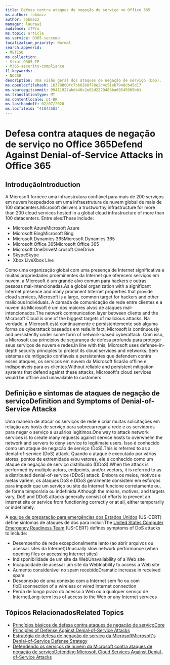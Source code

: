 ```yaml
---
title: Defesa contra ataques de negação de serviço no Office 365
ms.author: robmazz
author: robmazz
manager: laurawi
audience: ITPro
ms.topic: article
ms.service: O365-seccomp
localization_priority: Normal
search.appverid:
- MET150
ms.collection:
- Strat_O365_IP
- M365-security-compliance
f1.keywords:
- NOCSH
description: Uma visão geral dos ataques de negação de serviço (DoS).
ms.openlocfilehash: 16378800fc7bb61b8f78e2c4c51eb7940cb45d17
ms.sourcegitcommit: 99411927abdb40c2e82d2279489ba60545989bb1
ms.translationtype: MT
ms.contentlocale: pt-BR
ms.lasthandoff: 02/07/2020
ms.locfileid: "41843583"
---
```

# <a name="defend-against-denial-of-service-attacks-in-office-365"></a><span data-ttu-id="a94fb-103">Defesa contra ataques de negação de serviço no Office 365</span><span class="sxs-lookup"><span data-stu-id="a94fb-103">Defend Against Denial-of-Service Attacks in Office 365</span></span>

## <a name="introduction"></a><span data-ttu-id="a94fb-104">Introdução</span><span class="sxs-lookup"><span data-stu-id="a94fb-104">Introduction</span></span>

<span data-ttu-id="a94fb-105">A Microsoft fornece uma infraestrutura confiável para mais de 200 serviços em nuvem hospedados em uma infraestrutura de nuvem global de mais de 100 datacenters.</span><span class="sxs-lookup"><span data-stu-id="a94fb-105">Microsoft delivers a trustworthy infrastructure for more than 200 cloud services hosted in a global cloud infrastructure of more than 100 datacenters.</span></span> <span data-ttu-id="a94fb-106">Entre eles:</span><span class="sxs-lookup"><span data-stu-id="a94fb-106">These include:</span></span>

- <span data-ttu-id="a94fb-107">Microsoft Azure</span><span class="sxs-lookup"><span data-stu-id="a94fb-107">Microsoft Azure</span></span>
- <span data-ttu-id="a94fb-108">Microsoft Bing</span><span class="sxs-lookup"><span data-stu-id="a94fb-108">Microsoft Bing</span></span>
- <span data-ttu-id="a94fb-109">Microsoft Dynamics 365</span><span class="sxs-lookup"><span data-stu-id="a94fb-109">Microsoft Dynamics 365</span></span>
- <span data-ttu-id="a94fb-110">Microsoft Office 365</span><span class="sxs-lookup"><span data-stu-id="a94fb-110">Microsoft Office 365</span></span>
- <span data-ttu-id="a94fb-111">Microsoft OneDrive</span><span class="sxs-lookup"><span data-stu-id="a94fb-111">Microsoft OneDrive</span></span>
- <span data-ttu-id="a94fb-112">Skype</span><span class="sxs-lookup"><span data-stu-id="a94fb-112">Skype</span></span>
- <span data-ttu-id="a94fb-113">Xbox Live</span><span class="sxs-lookup"><span data-stu-id="a94fb-113">Xbox Live</span></span>

<span data-ttu-id="a94fb-114">Como uma organização global com uma presença de Internet significativa e muitas propriedades proeminentes da Internet que oferecem serviços em nuvem, a Microsoft é um grande alvo comum para hackers e outras pessoas mal-intencionadas.</span><span class="sxs-lookup"><span data-stu-id="a94fb-114">As a global organization with a significant Internet presence and many prominent Internet properties that provide cloud services, Microsoft is a large, common target for hackers and other malicious individuals.</span></span> <span data-ttu-id="a94fb-115">A camada de comunicação de rede entre clientes e a nuvem da Microsoft é um dos maiores alvos de ataques mal-intencionados.</span><span class="sxs-lookup"><span data-stu-id="a94fb-115">The network communication layer between clients and the Microsoft Cloud is one of the biggest targets of malicious attacks.</span></span> <span data-ttu-id="a94fb-116">Na verdade, a Microsoft está continuamente e persistentemente sob alguma forma de cyberattack baseados em rede.</span><span class="sxs-lookup"><span data-stu-id="a94fb-116">In fact, Microsoft is continuously and persistently under some form of network-based cyberattack.</span></span> <span data-ttu-id="a94fb-117">Com isso, a Microsoft usa princípios de segurança de defesa profunda para proteger seus serviços de nuvem e redes.</span><span class="sxs-lookup"><span data-stu-id="a94fb-117">In line with this, Microsoft uses defense-in-depth security principles to protect its cloud services and networks.</span></span> <span data-ttu-id="a94fb-118">Sem sistemas de mitigação confiáveis e persistentes que defendem contra esses ataques, os serviços em nuvem da Microsoft ficarão offline e indisponíveis para os clientes.</span><span class="sxs-lookup"><span data-stu-id="a94fb-118">Without reliable and persistent mitigation systems that defend against these attacks, Microsoft's cloud services would be offline and unavailable to customers.</span></span>

## <a name="definition-and-symptoms-of-denial-of-service-attacks"></a><span data-ttu-id="a94fb-119">Definição e sintomas de ataques de negação de serviço</span><span class="sxs-lookup"><span data-stu-id="a94fb-119">Definition and Symptoms of Denial-of-Service Attacks</span></span>

<span data-ttu-id="a94fb-120">Uma maneira de atacar os serviços de rede é criar muitas solicitações em relação aos hosts de serviço para sobrecarregar a rede e os servidores para negar o serviço a usuários legítimos.</span><span class="sxs-lookup"><span data-stu-id="a94fb-120">One way to attack network services is to create many requests against service hosts to overwhelm the network and servers to deny service to legitimate users.</span></span> <span data-ttu-id="a94fb-121">Isso é conhecido como um ataque de negação de serviço (DoS).</span><span class="sxs-lookup"><span data-stu-id="a94fb-121">This is referred to as a denial-of-service (DoS) attack.</span></span> <span data-ttu-id="a94fb-122">Quando o ataque é executado por vários atores, pontos de extremidade e/ou vetores, ele é conhecido como um ataque de negação de serviço distribuído (DDoS).</span><span class="sxs-lookup"><span data-stu-id="a94fb-122">When the attack is performed by multiple actors, endpoints, and/or vectors, it is referred to as a distributed denial-of-service (DDoS) attack.</span></span> <span data-ttu-id="a94fb-123">Embora os meios, motivos e metas variem, os ataques DoS e DDoS geralmente consistem em esforços para impedir que um serviço ou site da Internet funcione corretamente ou, de forma temporária ou indefinida.</span><span class="sxs-lookup"><span data-stu-id="a94fb-123">Although the means, motives, and targets vary, DoS and DDoS attacks generally consist of efforts to prevent an Internet site or service from functioning correctly or at all, either temporarily or indefinitely.</span></span>

<span data-ttu-id="a94fb-124">A [equipe de preparação para emergências dos Estados Unidos](https://www.us-cert.gov/) (US-CERT) define sintomas de ataques de dos para incluir:</span><span class="sxs-lookup"><span data-stu-id="a94fb-124">The [United States Computer Emergency Readiness Team](https://www.us-cert.gov/) (US-CERT) defines symptoms of DoS attacks to include:</span></span>

- <span data-ttu-id="a94fb-125">Desempenho de rede excepcionalmente lento (ao abrir arquivos ou acessar sites da Internet)</span><span class="sxs-lookup"><span data-stu-id="a94fb-125">Unusually slow network performance (when opening files or accessing Internet sites)</span></span>
- <span data-ttu-id="a94fb-126">Indisponibilidade de um site da Web</span><span class="sxs-lookup"><span data-stu-id="a94fb-126">Unavailability of a Web site</span></span>
- <span data-ttu-id="a94fb-127">Incapacidade de acessar um site da Web</span><span class="sxs-lookup"><span data-stu-id="a94fb-127">Inability to access a Web site</span></span>
- <span data-ttu-id="a94fb-128">Aumento considerável no spam recebido</span><span class="sxs-lookup"><span data-stu-id="a94fb-128">Dramatic increase in received spam</span></span>
- <span data-ttu-id="a94fb-129">Desconexão de uma conexão com a Internet sem fio ou com fio</span><span class="sxs-lookup"><span data-stu-id="a94fb-129">Disconnection of a wireless or wired Internet connection</span></span>
- <span data-ttu-id="a94fb-130">Perda de longo prazo do acesso à Web ou a qualquer serviço de Internet</span><span class="sxs-lookup"><span data-stu-id="a94fb-130">Long-term loss of access to the Web or any Internet services</span></span>

## <a name="related-topics"></a><span data-ttu-id="a94fb-131">Tópicos Relacionados</span><span class="sxs-lookup"><span data-stu-id="a94fb-131">Related Topics</span></span>

- [<span data-ttu-id="a94fb-132">Princípios básicos de defesa contra ataques de negação de serviço</span><span class="sxs-lookup"><span data-stu-id="a94fb-132">Core Principles of Defense Against Denial-of-Service Attacks</span></span>](office-365-core-principles-of-defense-against-dos-attacks.md)
- [<span data-ttu-id="a94fb-133">Estratégia de defesa de negação de serviço da Microsoft</span><span class="sxs-lookup"><span data-stu-id="a94fb-133">Microsoft's Denial-of-Service Defense Strategy</span></span>](office-365-microsoft-dos-defense-strategy.md)
- [<span data-ttu-id="a94fb-134">Defendendo os serviços de nuvem da Microsoft contra ataques de negação de serviço</span><span class="sxs-lookup"><span data-stu-id="a94fb-134">Defending Microsoft Cloud Services Against Denial-of-Service Attacks</span></span>](office-365-defending-cloud-services-against-dos-attacks.md)
